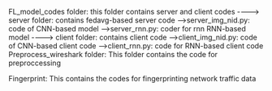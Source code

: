 FL_model_codes folder: this folder contains server and client codes
	----> server folder: contains fedavg-based server code
		-->server_img_nid.py: code of CNN-based model
		-->server_rnn.py: coder for rnn RNN-based model
	----> client folder: contains client code
		-->client_img_nid.py: code of CNN-based client code
		-->client_rnn.py: code for RNN-based client code
Preprocess_wireshark folder: This folder contains the code for preproccessing

Fingerprint: This contains the codes for fingerprinting network traffic data
	
